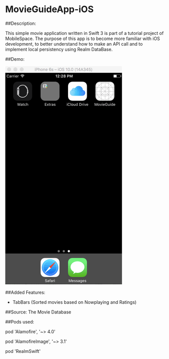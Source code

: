 # MovieGuideApp-iOS

##Description:

This simple movie application written in Swift 3 is part of a tutorial project of MobileSpace. The purpose of this app is to become more familiar with iOS development, to better understand how to make an API call and to implement local persistency using Realm DataBase.

##Demo:

![](movieGuide.gif)


##Added Features:

- TabBars (Sorted movies based on Nowplaying and Ratings)

##Source: The Movie Database

##Pods used: 

pod 'Alamofire', '~> 4.0'

pod 'AlamofireImage', '~> 3.1'

pod 'RealmSwift'
